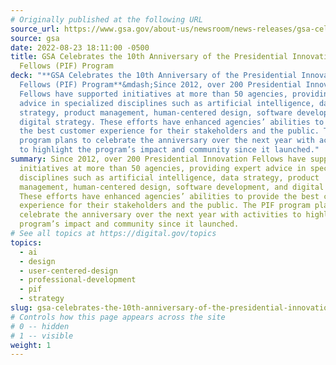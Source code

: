 ```yaml
---
# Originally published at the following URL
source_url: https://www.gsa.gov/about-us/newsroom/news-releases/gsa-celebrates-the-10th-anniversary-of-the-presidential-innovation-fellows-program-08232022
source: gsa
date: 2022-08-23 18:11:00 -0500
title: GSA Celebrates the 10th Anniversary of the Presidential Innovation
  Fellows (PIF) Program
deck: "**GSA Celebrates the 10th Anniversary of the Presidential Innovation
  Fellows (PIF) Program**&mdash;Since 2012, over 200 Presidential Innovation
  Fellows have supported initiatives at more than 50 agencies, providing expert
  advice in specialized disciplines such as artificial intelligence, data
  strategy, product management, human-centered design, software development, and
  digital strategy. These efforts have enhanced agencies’ abilities to provide
  the best customer experience for their stakeholders and the public. The PIF
  program plans to celebrate the anniversary over the next year with activities
  to highlight the program’s impact and community since it launched."
summary: Since 2012, over 200 Presidential Innovation Fellows have supported
  initiatives at more than 50 agencies, providing expert advice in specialized
  disciplines such as artificial intelligence, data strategy, product
  management, human-centered design, software development, and digital strategy.
  These efforts have enhanced agencies’ abilities to provide the best customer
  experience for their stakeholders and the public. The PIF program plans to
  celebrate the anniversary over the next year with activities to highlight the
  program’s impact and community since it launched.
# See all topics at https://digital.gov/topics
topics:
  - ai
  - design
  - user-centered-design
  - professional-development
  - pif
  - strategy
slug: gsa-celebrates-the-10th-anniversary-of-the-presidential-innovation-fellows-pif-program
# Controls how this page appears across the site
# 0 -- hidden
# 1 -- visible
weight: 1
---
```

